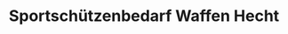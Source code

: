 ---
title: "Sportschützenbedarf Waffen Hecht"
url: /memmingen/sportschuetzenbedarf-waffen-hecht/
shop: Waffen
---
